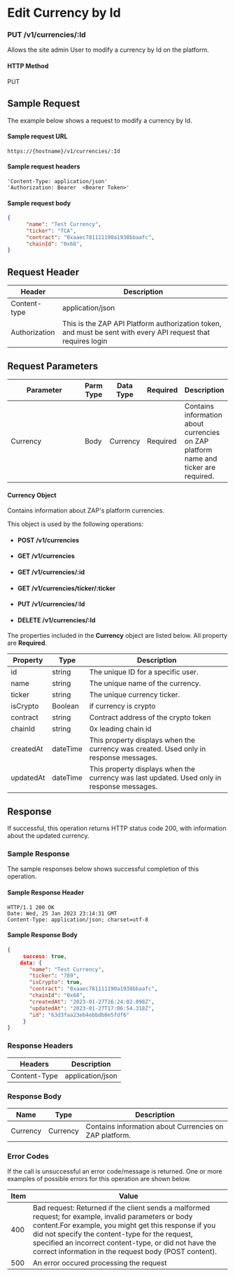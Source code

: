 # Edit Currency by Id

### PUT /v1/currencies/:Id <a href="#top" id="top"></a>

Allows the site admin User to modify a currency by Id on the platform.

#### HTTP Method <a href="#top" id="top"></a>

PUT

## Sample Request <a href="#samplerequest" id="samplerequest"></a>

The example below shows a request to modify a currency by Id.

#### **Sample request** URL <a href="#top" id="top"></a>

```
https://{hostname}/v1/currencies/:Id
```

#### &#x20;**Sample request headers** <a href="#top" id="top"></a>

```
'Content-Type: application/json'
'Authorization: Bearer  <Bearer Token>'
```

#### &#x20;**Sample request body** <a href="#top" id="top"></a>

```json
{
      "name": "Test Currency",
      "ticker": "TCA",
      "contract": "0xaaec781111190a1938bbaafc",
      "chainId": "0x68",
}
```

## Request Header <a href="#samplerequest" id="samplerequest"></a>

| Header        | Description                                                                                                   |
| ------------- | ------------------------------------------------------------------------------------------------------------- |
| Content-type  | application/json                                                                                              |
| Authorization | This is the ZAP API Platform authorization token, and must be sent with every API request that requires login |

## Request Parameters <a href="#samplerequest" id="samplerequest"></a>

<table><thead><tr><th width="237">Parameter</th><th>Parm Type</th><th>Data Type</th><th>Required</th><th>Description</th></tr></thead><tbody><tr><td>Currency</td><td>Body</td><td>Currency</td><td>Required</td><td>Contains information about  currencies on ZAP platform name and ticker are required.</td></tr></tbody></table>

#### Currency Object

Contains information about ZAP's platform currencies.

This object is used by the following operations:

* #### POST /v1/currencies
* #### GET /v1/currencies
* #### GET /v1/currencies/:id
* #### GET /v1/currencies/ticker/:ticker
* #### PUT /v1/currencies/:Id
* #### DELETE /v1/currencies/:Id

The properties included in the **Currency** object are listed below. All property are **Required**.

| Property  | Type     | Description                                                                                |
| --------- | -------- | ------------------------------------------------------------------------------------------ |
| id        | string   | The unique ID for a specific user.                                                         |
| name      | string   | The unique name of the currency.                                                           |
| ticker    | string   | The unique currency ticker.                                                                |
| isCrypto  | Boolean  | if currency is crypto                                                                      |
| contract  | string   | Contract address of the crypto token                                                       |
| chainId   | string   | 0x leading chain id                                                                        |
| createdAt | dateTime | This property displays when the currency was created. Used only in response messages.      |
| updatedAt | dateTime | This property displays when the currency was last updated. Used only in response messages. |

## Response <a href="#samplerequest" id="samplerequest"></a>

If successful, this operation returns HTTP status code 200, with information about the updated currency.

### Sample Response <a href="#samplerequest" id="samplerequest"></a>

The sample responses below shows successful completion of this operation.

#### **Sample** Response Header <a href="#top" id="top"></a>

```
HTTP/1.1 200 OK
Date: Wed, 25 Jan 2023 23:14:31 GMT
Content-Type: application/json; charset=utf-8
```

#### **Sample** Response Body <a href="#top" id="top"></a>

```json
{
     success: true,
    data: {
       "name": "Test Currency",
       "ticker": "789",
       "isCrypto": true,
       "contract": "0xaaec781111190a1938bbaafc",
       "chainId": "0x68",
       "createdAt": "2023-01-27T16:24:02.098Z",
       "updatedAt": "2023-01-27T17:06:54.318Z",
       "id": "63d3faa23eb4ebbdb0e5fdf6"
     }
}
```

### Response Headers <a href="#samplerequest" id="samplerequest"></a>

| Headers      | Description      |
| ------------ | ---------------- |
| Content-Type | application/json |

### Response Body <a href="#samplerequest" id="samplerequest"></a>

| Name     | Type     | Description                                              |
| -------- | -------- | -------------------------------------------------------- |
| Currency | Currency | Contains information about  Currencies on ZAP  platform. |

### Error Codes <a href="#samplerequest" id="samplerequest"></a>

If the call is unsuccessful an error code/message is returned. One or more examples of possible errors for this operation are shown below.

| Item | Value                                                                                                                                                                                                                                                                                                                             |
| ---- | --------------------------------------------------------------------------------------------------------------------------------------------------------------------------------------------------------------------------------------------------------------------------------------------------------------------------------- |
| 400  | Bad request: Returned if the client sends a malformed request; for example, invalid parameters or body content.For example, you might get this response if you did not specify the content-type for the request, specified an incorrect content-type, or did not have the correct information in the request body (POST content). |
| 500  | An error occured processing the request                                                                                                                                                                                                                                                                                           |

